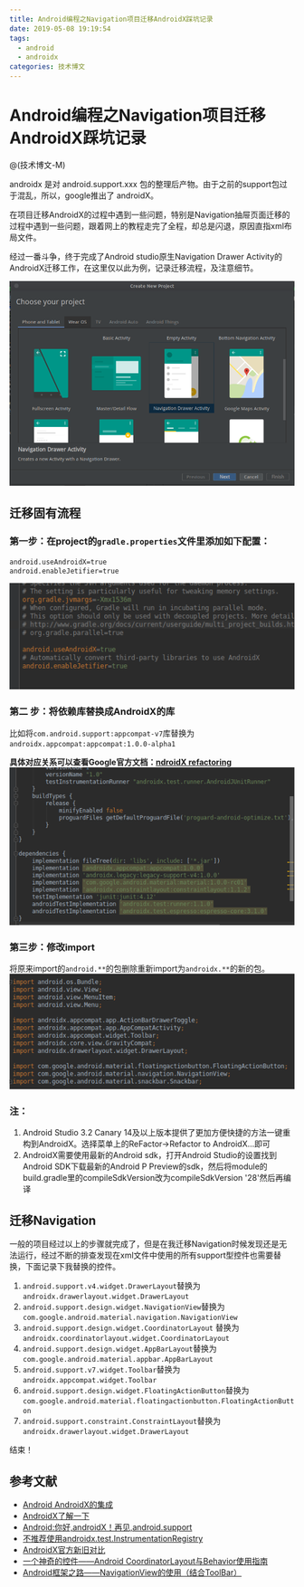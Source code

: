```yaml
---
title: Android编程之Navigation项目迁移AndroidX踩坑记录
date: 2019-05-08 19:19:54
tags: 
  - android
  - androidx
categories: 技术博文
---
```


# Android编程之Navigation项目迁移AndroidX踩坑记录

@(技术博文-M)


androidx 是对 android.support.xxx 包的整理后产物。由于之前的support包过于混乱，所以，google推出了 androidX。

在项目迁移AndroidX的过程中遇到一些问题，特别是Navigation抽屉页面迁移的过程中遇到一些问题，跟着网上的教程走完了全程，却总是闪退，原因直指xml布局文件。

经过一番斗争，终于完成了Android studio原生Navigation Drawer Activity的AndroidX迁移工作，在这里仅以此为例，记录迁移流程，及注意细节。

<!--more-->

![](https://raw.githubusercontent.com/songtianlun/Image-Hosting/image/20190508185045.png)

## 迁移固有流程

### 第一步：在project的`gradle.properties`文件里添加如下配置：
```
android.useAndroidX=true
android.enableJetifier=true
```
![](https://raw.githubusercontent.com/songtianlun/Image-Hosting/image/20190508185207.png)

### 第二 步：将依赖库替换成AndroidX的库

比如将`com.android.support:appcompat-v7`库替换为`androidx.appcompat:appcompat:1.0.0-alpha1`

**具体对应关系可以查看Google官方文档：[ndroidX refactoring](https://developer.android.com/jetpack/androidx/migrate)**
![](https://raw.githubusercontent.com/songtianlun/Image-Hosting/image/20190508185407.png)

### 第三步：修改import
将原来import的`android.**`的包删除重新import为`androidx.**`的新的包。
![](https://raw.githubusercontent.com/songtianlun/Image-Hosting/image/20190508185552.png)

### 注：
1. Android Studio 3.2 Canary 14及以上版本提供了更加方便快捷的方法一键重构到AndroidX。选择菜单上的ReFactor->Refactor to AndroidX...即可
2. AndroidX需要使用最新的Android sdk，打开Android Studio的设置找到Android SDK下载最新的Android P Preview的sdk，然后将module的build.gradle里的compileSdkVersion改为compileSdkVersion '28'然后再编译

## 迁移Navigation
一般的项目经过以上的步骤就完成了，但是在我迁移Navigation时候发现还是无法运行，经过不断的排查发现在xml文件中使用的所有support型控件也需要替换，下面记录下我替换的控件。

1. `android.support.v4.widget.DrawerLayout`替换为`androidx.drawerlayout.widget.DrawerLayout`
2. `android.support.design.widget.NavigationView`替换为`com.google.android.material.navigation.NavigationView`
3. `android.support.design.widget.CoordinatorLayout` 替换为 `androidx.coordinatorlayout.widget.CoordinatorLayout` 
4. `android.support.design.widget.AppBarLayout`替换为`com.google.android.material.appbar.AppBarLayout`
5. `android.support.v7.widget.Toolbar`替换为`androidx.appcompat.widget.Toolbar`
6. `android.support.design.widget.FloatingActionButton`替换为`com.google.android.material.floatingactionbutton.FloatingActionButton`
7. `android.support.constraint.ConstraintLayout`替换为 `androidx.drawerlayout.widget.DrawerLayout`

结束！


## 参考文献
- [Android AndroidX的集成](https://www.loongwind.com/archives/368.html)
- [AndroidX了解一下](https://blog.csdn.net/qq_17766199/article/details/81433706)
- [Android:你好,androidX！再见,android.support](https://www.jianshu.com/p/41de8689615d)
- [不推荐使用androidx.test.InstrumentationRegistry](https://cloud.tencent.com/developer/ask/203111)
- [AndroidX官方新旧对比](https://developer.android.com/jetpack/androidx/migrate)
- [一个神奇的控件——Android CoordinatorLayout与Behavior使用指南](https://www.jianshu.com/p/488283f74e69)
- [Android框架之路——NavigationView的使用（结合ToolBar）](https://blog.csdn.net/bskfnvjtlyzmv867/article/details/70245826)
